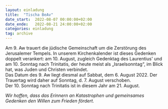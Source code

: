 ```yaml
---
layout: einladung
title:  "Tischa BeAv"
date_start:  2022-08-07 00:00:00+02:00
date_ende:   2022-08-21 24:00:00+02:00
categories: einladung
tag: archive
---
```


Am 9. Aw trauert die jüdische Gemeinschaft um die Zerstörung des Jerusalemer Tempels. In unserem Kirchenkalender ist dieses Gedenken doppelt verankert: am 10. August, zugleich Gedenktag des Laurentius' und am 10. Sonntag nach Trinitatis, der heute meist als „Israelsonntag“, im Blick hat, was Juden und Christen verbindet.
<br>
Das Datum des 9. Aw liegt diesmal auf Sabbat, dem 6. August 2022. Der Trauertag wird daher auf Sonntag, d. 7. August verschoben.
<br>
Der 10. Sonntag nach Trinitatis ist in diesem Jahr am 21. August.

*Wir hoffen, dass das Erinnern an Katastrophen und gemeinsames Gedenken den Willen zum Frieden fördert.*

